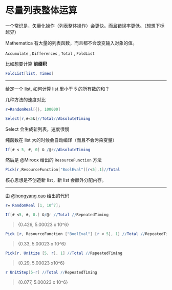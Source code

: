 # 尽量列表整体运算

一个常识是，矢量化操作（列表整体操作）会更快。而且错误率更低。（想想下标越界）

Mathematica 有大量的列表函数，而且都不会改变输入对象的值。

`Accumulate` , `Differences` , `Total` , `FoldList`

比如想要计算 **前缀积**

```Mathematica
FoldList[list, Times]
```

---

给定一个 list, 如何计算 list 里小于 5 的所有数的和？

几种方法的速度对比

```Mathematica
r=RandomReal[{}, 100000]
```

```Mathematica
Select[r,#<5&]//Total//AbsoluteTiming
```

Select 会生成新列表，速度很慢

纯函数在 list 大的时候会自动编译（而且不会污染变量）

```Mathematica
If[# < 5, #, 0] & /@r//AbsoluteTiming
```

然后是 @Miroox 给出的 `ResourceFunction` 方法

```Mathematica
Pick[r,ResourceFunction["BoolEval"][r<5],1]//Total
```

核心思想是不创造新 list，新 list 会额外分配内存。

---

由 [@hongyang cao](https://github.com/chyanog?tab=repositories) 给出的代码

```Mathematica
r= RandomReal [1, 10^7]; 
```

```Mathematica
If[# <5, #, 0.] &/@r //Total //RepeatedTiming
```

> {0.426, 5.00023 x 10^6}

```Mathematica
Pick [r, ResourceFunction ["BoolEval"] [r < 5], 1] //Total //RepeatedTiming
```

> {0.33, 5.00023 x 10^6}

```Mathematica
Pick[r, Unitize [5, r], 1] //Total //RepeatedTiming
```

> {0.29, 5.00023 x10^6}

```Mathematica
r UnitStep[5-r] //Total //RepeatedTiming
```

> {0.077, 5.00023 x 10^6}
